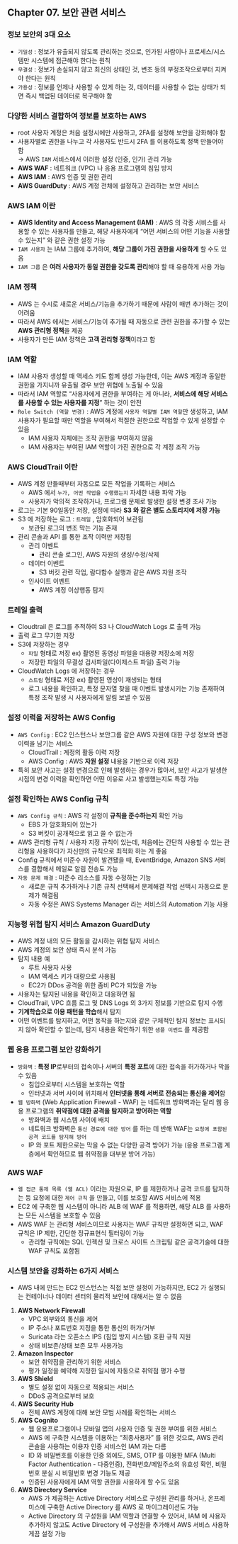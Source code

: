 ## Chapter 07. 보안 관련 서비스
### 정보 보안의 3대 요소

- `기밀성` : 정보가 유출되지 않도록 관리하는 것으로, 인가된 사람이나 프로세스/시스템만 시스템에 접근해야 한다는 원칙
- `무결성` : 정보가 손실되지 않고 최신의 상태인 것, 변조 등의 부정조작으로부터 지켜야 한다는 원칙
- `가용성` : 정보를 언제나 사용할 수 있게 하는 것, 데이터를 사용할 수 없는 상태가 되면 즉시 백업된 데이터로 복구해야 함

### 다양한 서비스 결합하여 정보를 보호하는 AWS
- root 사용자 계정은 처음 설정시에만 사용하고, 2FA를 설정해 보안을 강화해야 함
- 사용자별로 권한을 나누고 각 사용자도 반드시 2FA 를 이용하도록 정책 만들어야 함 <br>
    → AWS `IAM` 서비스에서 이러한 설정 (인증, 인가) 관리 가능
- **AWS WAF** : 네트워크 (VPC) 나 응용 프로그램의 침입 방지
- **AWS IAM** : AWS 인증 및 권한 관리
- **AWS GuardDuty** : AWS 계정 전체에 설정하고 관리하는 보안 서비스

### AWS IAM 이란

- **AWS Identity and Access Management (IAM)** : AWS 의 각종 서비스를 사용할 수 있는 사용자를 만들고, 해당 사용자에게 “어떤 서비스의 어떤 기능을 사용할 수 있는지” 와 같은 권한 설정 가능
- `IAM 사용자` 는 IAM 그룹에 추가하여, **해당 그룹이 가진 권한을 사용하게** 할 수도 있음
- `IAM 그룹` 은 **여러 사용자가 동일 권한을 갖도록 관리**해야 할 때 유용하게 사용 가능

### IAM 정책

- AWS 는 수시로 새로운 서비스/기능을 추가하기 때문에 사람이 매번 추가하는 것이 어려움
- 따라서 AWS 에서는 서비스/기능이 추가될 때 자동으로 관련 권한을 추가할 수 있는 **AWS 관리형 정책**을 제공
- 사용자가 만든 IAM 정책은 **고객 관리형 정책**이라고 함

### IAM 역할

- IAM 사용자 생성할 때 액세스 키도 함께 생성 가능한데, 이는 AWS 계정과 동일한 권한을 가지니까 유출될 경우 보안 위협에 노출될 수 있음
- 따라서 IAM 역할로 “사용자에게 권한을 부여하는 게 아니라, **서비스에 해당 서비스를 사용할 수 있는 사용자를 지정**” 하는 것이 안전
- `Role Switch (역할 변경)` : AWS 계정에 `사용자 역할별 IAM 역할`만 생성하고, IAM 사용자가 필요할 때만 역할을 부여해서 적절한 권한으로 작업할 수 있게 설정할 수 있음
    - IAM 사용자 자체에는 조작 권한을 부여하지 않음
    - IAM 사용자는 부여된 IAM 역할이 가진 권한으로 각 계정 조작 가능

### AWS CloudTrail 이란

- AWS 계정 만들때부터 자동으로 모든 작업을 기록하는 서비스
    - AWS 에서 `누가, 어떤 작업을 수행했는지` 자세한 내용 파악 가능
    - 사용자가 악의적 조작하거나, 프로그램 문제로 발생한 설정 변경 조사 가능
- 로그는 기본 90일동안 저장, 설정에 따라 **S3 와 같은 별도 스토리지에 저장 가능**
- S3 에 저장하는 로그 : `트레일` , 암호화되어 보관됨
    - 보관된 로그의 변조 막는 기능 존재
- 관리 콘솔과 API 를 통한 조작 이력만 저장됨
    - 관리 이벤트
        - 관리 콘솔 로그인, AWS 자원의 생성/수정/삭제
    - 데이터 이벤트
        - S3 버킷 관련 작업, 람다함수 실행과 같은 AWS 자원 조작
    - 인사이트 이벤트
        - AWS 계정 이상행동 탐지

### 트레일 출력

- Cloudtrail 은 로그를 추적하여 S3 나 CloudWatch Logs 로 출력 가능
- 출력 로그 무기한 저장
- S3에 저장하는 경우
    - `파일` 형태로 저장 ex) 촬영된 동영상 파일을 대용량 저장소에 저장
    - 저장한 파일의 무결성 검사파일(다이제스트 파일) 출력 가능
- CloudWatch Logs 에 저장하는 경우
    - `스트림` 형태로 저장 ex) 촬영된 영상이 재생되는 형태
    - 로그 내용을 확인하고, 특정 문자열 찾을 때 이벤트 발생시키는 기능 존재하여 특정 조작 발생 시 사용자에게 알림 보낼 수 있음

### 설정 이력을 저장하는 AWS Config

- `AWS Config` : EC2 인스턴스나 보안그룹 같은 AWS 자원에 대한 구성 정보와 변경 이력을 남기는 서비스
    - CloudTrail : 계정의 활동 이력 저장
    - AWS Config : AWS **자원 설정** 내용을 기반으로 이력 저장
- 특히 보안 사고는 설정 변경으로 인해 발생하는 경우가 많아서, 보안 사고가 발생한 시점의 변경 이력을 확인하면 어떤 이유로 사고 발생했는지도 특정 가능

### 설정 확인하는 AWS Config 규칙

- `AWS Config 규칙` : AWS 각 설정이 **규칙을 준수하는지** 확인 가능
    - EBS 가 암호화되어 있는가
    - S3 버킷이 공개적으로 읽고 쓸 수 없는가
- AWS 관리형 규칙 / 사용자 지정 규칙이 있는데, 처음에는 간단히 사용할 수 있는 관리형을 사용하다가 자신만의 규칙으로 최적화 하는 게 좋음
- Config 규칙에서 미준수 자원이 발견됐을 때, EventBridge, Amazon SNS 서비스를 결합해서 메일로 알림 전송도 가능
- `자동 문제 해결` : 미준수 리소스를 자동 수정하는 기능
    - 새로운 규칙 추가하거나 기존 규칙 선택해서 문제해결 작업 선택시 자동으로 문제가 해결됨
    - 자동 수정은 AWS Systems Manager 라는 서비스의 Automation 기능 사용
 
### 지능형 위협 탐지 서비스 Amazon GuardDuty

- AWS 계정 내의 모든 활동을 감시하는 위협 탐지 서비스
- AWS 계정의 보안 상태 즉시 분석 가능
- 탐지 내용 예
    - 루트 사용자 사용
    - IAM 액세스 키가 대량으로 사용됨
    - EC2가 DDos 공격을 위한 좀비 PC가 되었을 가능
- 사용자는 탐지된 내용을 확인하고 대응하면 됨
- CloudTrail, VPC 흐름 로그 및 DNS Logs 의 3가지 정보를 기반으로 탐지 수행
- **기계학습으로 이용 패턴을 학습**해서 탐지
- 어떤 이벤트를 탐지하고, 어떤 동작을 하는지와 같은 구체적인 탐지 정보는 표시되지 않아 확인할 수 없는데, 탐지 내용을 확인하기 위한 `샘플 이벤트` 를 제공함

### 웹 응용 프로그램 보안 강화하기

- `방화벽` : **특정 IP**로부터의 접속이나 서버의 **특정 포트**에 대한 접속을 허가하거나 막을 수 있음
    - 침입으로부터 시스템을 보호하는 역할
    - 인터넷과 서버 사이에 위치해서 **인터넷을 통해 서버로 전송되는 통신을 제어**함
- `웹 방화벽` (Web Application Firewall - WAF) 는 네트워크 방화벽과는 달리 웹 응용 프로그램의 **취약점에 대한 공격을 탐지하고 방어하는 역할**
    - 방화벽과 웹 시스템 사이에 배치
    - 네트워크 방화벽은 `통신 경로에 대한 방어` 를 하는 데 반해 WAF는 `요청에 포함된 공격 코드를 탐지해 방어`
    - IP 와 포트 제한으로는 막을 수 없는 다양한 공격 방어가 가능 (응용 프로그램 계층에서 확인하므로 웹 취약점을 대부분 방어 가능)

### AWS WAF

- `웹 접근 통제 목록 (웹 ACL)` 이라는 자원으로, IP 를 제한하거나 공격 코드를 탐지하는 등 요청에 대한 `제어 규칙` 을 만들고, 이를 보호할 AWS 서비스에 적용
- EC2 에 구축한 웹 시스템이 아니라 ALB 에 WAF 를 적용하면, 해당 ALB 를 사용하는 모든 시스템을 보호할 수 있음
- AWS WAF 는 관리형 서비스이므로 사용자는 WAF 규칙만 설정하면 되고, WAF 규칙은 IP 제한, 간단한 정규표현식 필터링이 가능
    - 관리형 규칙에는 SQL 인젝션 및 크로스 사이트 스크립팅 같은 공격기술에 대한 WAF 규칙도 포함됨

### 시스템 보안을 강화하는 6가지 서비스

- AWS 내에 만드는 EC2 인스턴스는 직접 보안 설정이 가능하지만, EC2 가 실행되는 컨테이너나 데이터 센터의 물리적 보안에 대해서는 알 수 없음
1. **AWS Network Firewall**
    - VPC 외부와의 통신을 제어
    - IP 주소나 포트번호 지정을 통한 통신의 허가/거부
    - Suricata 라는 오픈소스 IPS (침입 방지 시스템) 호환 규칙 지원
    - 상태 비보존/상태 보존 모두 사용가능
2. **Amazon Inspector**
    - 보안 취약점을 관리하기 위한 서비스
    - 평가 일정을 예약해 지정한 일시에 자동으로 취약점 평가 수행
3. **AWS Shield**
    - 별도 설정 없이 자동으로 적용되는 서비스
    - DDoS 공격으로부터 보호
4. **AWS Security Hub**
    - 전체 AWS 계정에 대해 보안 모범 사례를 확인하는 서비스
5. **AWS Cognito**
    - 웹 응용프로그램이나 모바일 앱의 사용자 인증 및 권한 부여를 위한 서비스
    - AWS 에 구축한 시스템을 이용하는 “최종사용자” 를 위한 것으로, AWS 관리 콘솔을 사용하는 이용자 인증 서비스인 IAM 과는 다름
    - ID 와 비밀번호를 이용한 인증 외에도, SMS, OTP 를 이용한 MFA (Multi Factor Authentication - 다중인증), 전화번호/메일주소의 유효성 확인, 비밀번호 분실 시 비밀번호 변경 기능도 제공
    - 인증된 사용자에게 IAM 역할 권한을 사용하게 할 수도 있음
6. **AWS Directory Service**
    - AWS 가 제공하는 Active Directory 서비스로 구성원 관리를 하거나, 온프레미스에 구축한 Active Directory 를 AWS 로 마이그레이션도 가능
    - Active Directory 의 구성원을 IAM 역할과 연결할 수 있어서, IAM 에 사용자 추가하지 않고도 Active Directory 에 구성원을 추가해서 AWS 서비스 사용하게끔 설정 가능
